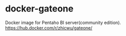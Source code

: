 # docker-gateone
Docker image for Pentaho BI server(community edition). https://hub.docker.com/r/zhicwu/gateone/
